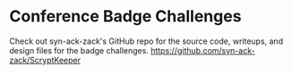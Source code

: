 # Conference Badge Challenges

Check out syn-ack-zack's GitHub repo for the source code, writeups, and design files for the badge challenges.
https://github.com/syn-ack-zack/ScryptKeeper

